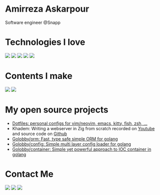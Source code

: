 # Amirreza Askarpour
Software engineer @Snapp

# Technologies I love
[![](https://img.shields.io/badge/-go-black?style=for-the-badge&logo=go)](https://go.dev/)
[![](https://img.shields.io/badge/-zig-black?style=for-the-badge&logo=zig)](https://www.ziglang.org/)
[![](https://img.shields.io/badge/-rust-black?style=for-the-badge&logo=rust)](https://www.rust-lang.org/)
[![](https://img.shields.io/badge/-Neovim-black?style=for-the-badge&logo=neovim)](https://neovim.org/)
[![](https://img.shields.io/badge/-Emacs-black?style=for-the-badge&logo=emacs)](https://www.gnu.org/software/emacs/)


# Contents I make
[![](https://img.shields.io/badge/-youtube-black?style=for-the-badge&logo=youtube)](https://www.youtube.com/c/AmirrezaAsk)
[![](https://img.shields.io/badge/-medium-black?style=for-the-badge&logo=medium)](https://medium.com/@amirrezaask)

# My open source projects
- [Dotfiles: personal configs for vim/neovim, emacs, kitty, fish, zsh, ...](https://github.com/amirrezaask/dotfiles)
- Khadem: Writing a webserver in Zig from scratch recorded on [Youtube](https://www.youtube.com/playlist?list=PLS87DlLl8etzu2yg5c6a8dDB3wntFsRcj)  and source code on [Github](https://github.com/amirrezaask/khadem) 
- [Golobby/orm: Fast, type safe simple ORM for golang](https://github.com/golobby/orm)
- [Golobby/config: Simple multi layer config loader for golang](https://github.com/golobby/config)
- [Golobby/container: Simple yet powerful approach to IOC container in golang](https://github.com/golobby/container)


# Contact Me
[![](https://img.shields.io/badge/-Mail-black?style=for-the-badge&logo=gmail)](mailto:raskarpour@gmail.com)
[![](https://img.shields.io/badge/-Twitter-black?style=for-the-badge&logo=twitter)](https://twitter.com/amirrezaask)
[![](https://img.shields.io/badge/-LinkedIn-black?style=for-the-badge&logo=linkedin)](https://linkedin.com/in/amirreza-askarpour)
